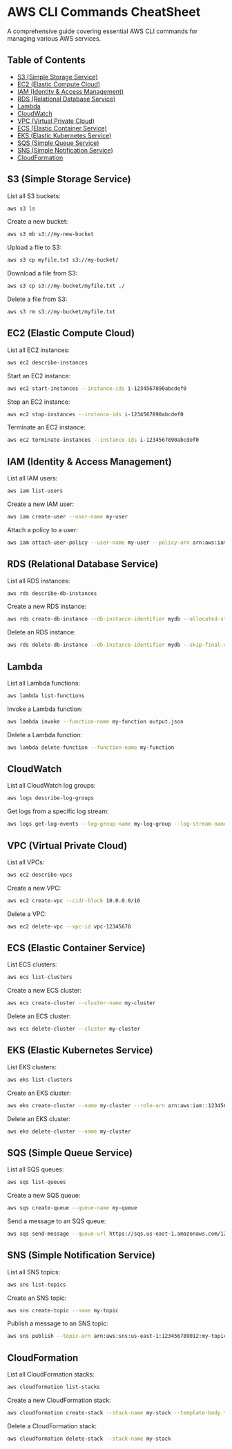 # AWS CLI Commands CheatSheet

A comprehensive guide covering essential AWS CLI commands for managing various AWS services.

## Table of Contents

- [S3 (Simple Storage Service)](#s3-simple-storage-service)
- [EC2 (Elastic Compute Cloud)](#ec2-elastic-compute-cloud)
- [IAM (Identity & Access Management)](#iam-identity--access-management)
- [RDS (Relational Database Service)](#rds-relational-database-service)
- [Lambda](#lambda)
- [CloudWatch](#cloudwatch)
- [VPC (Virtual Private Cloud)](#vpc-virtual-private-cloud)
- [ECS (Elastic Container Service)](#ecs-elastic-container-service)
- [EKS (Elastic Kubernetes Service)](#eks-elastic-kubernetes-service)
- [SQS (Simple Queue Service)](#sqs-simple-queue-service)
- [SNS (Simple Notification Service)](#sns-simple-notification-service)
- [CloudFormation](#cloudformation)

## S3 (Simple Storage Service)

List all S3 buckets:

```bash
aws s3 ls
```

Create a new bucket:

```bash
aws s3 mb s3://my-new-bucket
```

Upload a file to S3:

```bash
aws s3 cp myfile.txt s3://my-bucket/
```

Download a file from S3:

```bash
aws s3 cp s3://my-bucket/myfile.txt ./
```

Delete a file from S3:

```bash
aws s3 rm s3://my-bucket/myfile.txt
```

## EC2 (Elastic Compute Cloud)

List all EC2 instances:

```bash
aws ec2 describe-instances
```

Start an EC2 instance:

```bash
aws ec2 start-instances --instance-ids i-1234567890abcdef0
```

Stop an EC2 instance:

```bash
aws ec2 stop-instances --instance-ids i-1234567890abcdef0
```

Terminate an EC2 instance:

```bash
aws ec2 terminate-instances --instance-ids i-1234567890abcdef0
```

## IAM (Identity & Access Management)

List all IAM users:

```bash
aws iam list-users
```

Create a new IAM user:

```bash
aws iam create-user --user-name my-user
```

Attach a policy to a user:

```bash
aws iam attach-user-policy --user-name my-user --policy-arn arn:aws:iam::aws:policy/AmazonS3FullAccess
```

## RDS (Relational Database Service)

List all RDS instances:

```bash
aws rds describe-db-instances
```

Create a new RDS instance:

```bash
aws rds create-db-instance --db-instance-identifier mydb --allocated-storage 20 --db-instance-class db.t2.micro --engine mysql --master-username admin --master-user-password mypassword
```

Delete an RDS instance:

```bash
aws rds delete-db-instance --db-instance-identifier mydb --skip-final-snapshot
```

## Lambda

List all Lambda functions:

```bash
aws lambda list-functions
```

Invoke a Lambda function:

```bash
aws lambda invoke --function-name my-function output.json
```

Delete a Lambda function:
```bash
aws lambda delete-function --function-name my-function
```

## CloudWatch

List all CloudWatch log groups:

```bash
aws logs describe-log-groups
```

Get logs from a specific log stream:

```bash
aws logs get-log-events --log-group-name my-log-group --log-stream-name my-log-stream
```

## VPC (Virtual Private Cloud)

List all VPCs:

```bash
aws ec2 describe-vpcs
```

Create a new VPC:

```bash
aws ec2 create-vpc --cidr-block 10.0.0.0/16
```

Delete a VPC:

```bash
aws ec2 delete-vpc --vpc-id vpc-12345678
```

## ECS (Elastic Container Service)

List ECS clusters:

```bash
aws ecs list-clusters
```

Create a new ECS cluster:

```bash
aws ecs create-cluster --cluster-name my-cluster
```

Delete an ECS cluster:

```bash
aws ecs delete-cluster --cluster my-cluster
```

## EKS (Elastic Kubernetes Service)

List EKS clusters:

```bash
aws eks list-clusters
```

Create an EKS cluster:

```bash
aws eks create-cluster --name my-cluster --role-arn arn:aws:iam::123456789012:role/EKSRole --resources-vpc-config subnetIds=subnet-abcde123,securityGroupIds=sg-01234abc
```

Delete an EKS cluster:

```bash
aws eks delete-cluster --name my-cluster
```

## SQS (Simple Queue Service)

List all SQS queues:

```bash
aws sqs list-queues
```

Create a new SQS queue:

```bash
aws sqs create-queue --queue-name my-queue
```

Send a message to an SQS queue:

```bash
aws sqs send-message --queue-url https://sqs.us-east-1.amazonaws.com/123456789012/my-queue --message-body "Hello World"
```

## SNS (Simple Notification Service)

List all SNS topics:

```bash
aws sns list-topics
```

Create an SNS topic:

```bash
aws sns create-topic --name my-topic
```

Publish a message to an SNS topic:

```bash
aws sns publish --topic-arn arn:aws:sns:us-east-1:123456789012:my-topic --message "Hello SNS"
```

## CloudFormation

List all CloudFormation stacks:

```bash
aws cloudformation list-stacks
```

Create a new CloudFormation stack:

```bash
aws cloudformation create-stack --stack-name my-stack --template-body file://template.yaml
```

Delete a CloudFormation stack:

```bash
aws cloudformation delete-stack --stack-name my-stack
```
